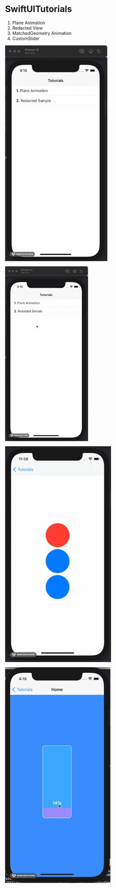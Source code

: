 # SwiftUITutorials
1. Plane Animation
2. Redacted View
3. MatchedGeometry Animation
4. CustomSlider

![Plane.gif](Gifs/Plane.gif)

![Redacted.gif](Gifs/Redacted.gif)

![MatchedGeometryAnimationView.gif](Gifs/MatchedGeometryAnimationView.gif)

![CustomSlider.gif](Gifs/CustomSlider.gif)

